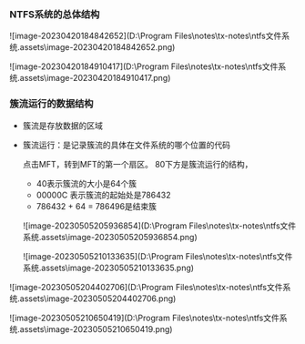 ### NTFS系统的总体结构

![image-20230420184842652](D:\Program Files\notes\tx-notes\ntfs文件系统.assets\image-20230420184842652.png)

![image-20230420184910417](D:\Program Files\notes\tx-notes\ntfs文件系统.assets\image-20230420184910417.png)

### 簇流运行的数据结构

- 簇流是存放数据的区域

- 簇流运行：是记录簇流的具体在文件系统的哪个位置的代码

  点击MFT，转到MFT的第一个扇区。  80下方是簇流运行的结构，

  - 40表示簇流的大小是64个簇
  - 00000C 表示簇流的起始处是786432
  - 786432 + 64 = 786496是结束簇

  ![image-20230505205936854](D:\Program Files\notes\tx-notes\ntfs文件系统.assets\image-20230505205936854.png)

  ![image-20230505210133635](D:\Program Files\notes\tx-notes\ntfs文件系统.assets\image-20230505210133635.png)

![image-20230505204402706](D:\Program Files\notes\tx-notes\ntfs文件系统.assets\image-20230505204402706.png)

 

![image-20230505210650419](D:\Program Files\notes\tx-notes\ntfs文件系统.assets\image-20230505210650419.png)
